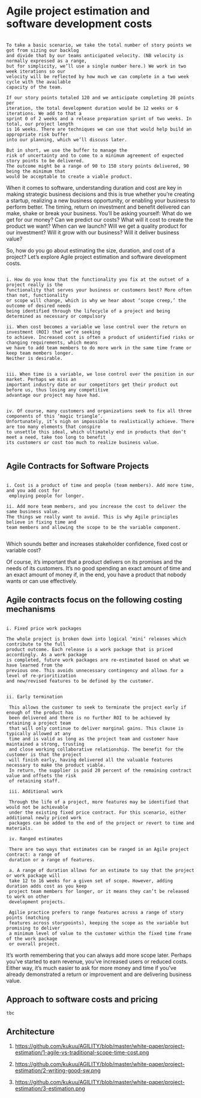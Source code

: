
# Agile project estimation and software development costs


```

To take a basic scenario, we take the total number of story points we got from sizing our backlog 
and divide that by our teams anticipated velocity. (NB velocity is normally expressed as a range,
but for simplicity, we’ll use a single number here.) We work in two week iterations so our 
velocity will be reflected by how much we can complete in a two week cycle with the available
capacity of the team. 

If our story points totaled 120 and we anticipate completing 20 points per
iteration, the total development duration would be 12 weeks or 6 iterations. We add to that a
sprint 0 of 2 weeks and a release preparation sprint of two weeks. In total, our project length
is 16 weeks. There are techniques we can use that would help build an appropriate risk buffer 
into our planning, which we’ll discuss later. 

But in short, we use the buffer to manage the
risk of uncertainty and to come to a minimum agreement of expected story points to be delivered.
The outcome might be a range of 90 to 150 story points delivered, 90 being the minimum that
would be acceptable to create a viable product.

```


When it comes to software, understanding duration and cost are key in making strategic business decisions and this is true whether you’re creating a startup, realizing a new business opportunity, or enabling your business to perform better. The timing, return on investment and benefit delivered can make, shake or break your business. You’ll be asking yourself: What do we get for our money? Can we predict our costs? What will it cost to create the product we want? When can we launch? Will we get a quality product for our investment? Will it grow with our business? Will it deliver business value?

So, how do you go about estimating the size, duration, and cost of a project? Let’s explore Agile project estimation and software development costs.

``` 

i. How do you know that the functionality you fix at the outset of a project really is the 
functionality that serves your business or customers best? More often than not, functionality
or scope will change, which is why we hear about ‘scope creep,’ the outcome of desired needs
being identified through the lifecycle of a project and being determined as necessary or compulsory

ii. When cost becomes a variable we lose control over the return on investment (ROI) that we’re seeking
to achieve. Increased cost is often a product of unidentified risks or changing requirements, which means
we have to add team members to do more work in the same time frame or keep team members longer. 
Neither is desirable.


iii. When time is a variable, we lose control over the position in our market. Perhaps we miss an 
important industry date or our competitors get their product out before us, thus losing any competitive
advantage our project may have had.


iv. Of course, many customers and organizations seek to fix all three components of this ‘magic triangle’.
Unfortunately, it’s nigh on impossible to realistically achieve. There are too many elements that conspire 
to unsettle this ideal, which ultimately end in products that don’t meet a need, take too long to benefit 
its customers or cost too much to realize business value.


```

## Agile Contracts for Software Projects

```

i. Cost is a product of time and people (team members). Add more time, and you add cost for
 employing people for longer. 

ii. Add more team members, and you increase the cost to deliver the same business value. 
The things we really want to avoid. This is why Agile principles believe in fixing time and 
team members and allowing the scope to be the variable component.


```

Which sounds better and increases stakeholder confidence, fixed cost or variable cost?

Of course, it’s important that a product delivers on its promises and the needs of its customers. 
It’s no good spending an exact amount of time and an exact amount of money if, in the end, you 
have a product that nobody wants or can use effectively.



## Agile contracts focus on the following costing mechanisms

```

i. Fixed price work packages 

The whole project is broken down into logical ‘mini’ releases which contribute to the full 
product outcome. Each release is a work package that is priced accordingly. As a work package
is completed, future work packages are re-estimated based on what we have learned from the 
previous one. This avoids unnecessary contingency and allows for a level of re-prioritization 
and new/revised features to be defined by the customer.


ii. Early termination

 This allows the customer to seek to terminate the project early if enough of the product has
 been delivered and there is no further ROI to be achieved by retaining a project team 
 that will only continue to deliver marginal gains. This clause is typically allowed at any 
 time and is valid as long as the project team and customer have maintained a strong, trusting 
 and close working collaborative relationship. The benefit for the customer is that the project 
 will finish early, having delivered all the valuable features necessary to make the product viable.
 In return, the supplier is paid 20 percent of the remaining contract value and offsets the risk
 of retaining staff.

 iii. Additional work 

 Through the life of a project, more features may be identified that would not be achievable 
 under the existing fixed price contract. For this scenario, either additional newly priced work
 packages can be added to the end of the project or revert to time and materials.

 iv. Ranged estimates

 There are two ways that estimates can be ranged in an Agile project contract: a range of 
 duration or a range of features. 

 a. A range of duration allows for an estimate to say that the project or work package will 
 take 12 to 16 weeks for a given set of scope. However, adding duration adds cost as you keep 
 project team members for longer, or it means they can’t be released to work on other
 development projects. 

 Agilie practice prefers to range features across a range of story points (matching 
 features across storypoints), keeping the scope as the variable but promising to deliver
 a minimum level of value to the customer within the fixed time frame of the work package 
 or overall project.

``` 

It’s worth remembering that you can always add more scope later. Perhaps you’ve started to earn revenue, you’ve increased users or reduced costs. Either way, it’s much easier to ask for more money and time if you’ve already demonstrated a return or improvement and are delivering business value.


## Approach to software costs and pricing

```
tbc

```


## Architecture

1. https://github.com/kukuu/AGILITY/blob/master/white-paper/project-estimation/1-agile-vs-traditional-scope-time-cost.png

2. https://github.com/kukuu/AGILITY/blob/master/white-paper/project-estimation/2-writing-good-sw.png

3. https://github.com/kukuu/AGILITY/blob/master/white-paper/project-estimation/3-estimation.png


